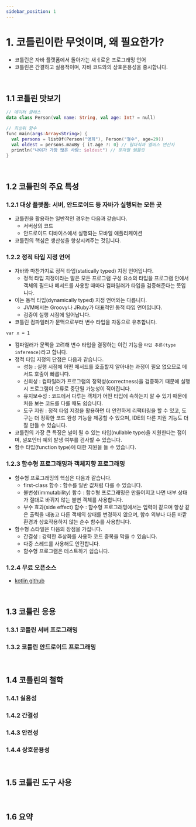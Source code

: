 ```yaml
---
sidebar_position: 1
---
```


# 1. 코틀린이란 무엇이며, 왜 필요한가?

- 코틀린은 자바 플랫폼에서 돌아가는 새ㅔ로운 프로그래밍 언어
- 코틀린은 간결하고 실용적이며, 자바 코드와의 상호운용성을 중시합니다.

<br/>

## 1.1 코틀린 맛보기

```kotlin
// 데이터 클래스
data class Person(val name: String, val age: Int? = null)

// 최상위 함수
func main(args:Array<String>) {
  val persons = listOf(Person("영희"), Person("철수", age=29))
  val oldest = persons.maxBy { it.age ?: 0} // 람다식과 엘비스 연산자
  println("나이가 가장 많은 사람: $oldest") // 문자열 템플릿
}
```

<br/>

## 1.2 코틀린의 주요 특성

### 1.2.1 대상 플랫폼: 서버, 안드로이드 등 자바가 실행되는 모든 곳

- 코틀린을 활용하는 일반적인 경우는 다음과 같습니다.
  - 서버상의 코드
  - 안드로이드 디바이스에서 실행되는 모바일 애플리케이션
- 코틀린의 핵심은 생산성을 향상시켜주는 것입니다.

### 1.2.2 정적 타입 지정 언어

- 자바와 마찬가지로 정적 타입(statically typed) 지정 언어입니다.
  - 정적 타입 지정이라는 말은 모든 프로그램 구성 요소의 타입을 프로그램 안에서 객체의 필드나 메서드를 사용할 때마다 컴파일러가 타입을 검증해준다는 뜻입니다.
- 이는 동적 타입(dynamically typed) 지정 언어와는 다릅니다.
  - JVM에서는 Groovy나 JRuby가 대표적인 동적 타입 언어입니다.
  - 검증이 실행 시점에 일어납니다.
- 코틀린 컴파일러가 문맥으로부터 변수 타입을 자동으로 유추합니다.

`var x = 1`

- 컴파일러가 문맥을 고려해 변수 타입을 결정하는 이런 기능을 `타입 추론(type inference)`라고 합니다.
- 정적 타입 지정의 단점은 다음과 같습니다.
  - 성능 : 실행 시점에 어떤 메서드를 호출할지 알아내는 과정이 필요 없으므로 메서드 호출이 빠릅니다.
  - 신뢰성 : 컴파일러가 프로그램의 정확성(correctness)을 검증하기 때문에 실행 시 프로그램이 오류로 중단될 가능성이 적어집니다.
  - 유지보수성 : 코드에서 다루는 객체가 어떤 타입에 속하는지 알 수 있기 때문에 처음 보는 코드를 다룰 때도 쉽습니다.
  - 도구 지원 : 정적 타입 지정을 활용하면 더 안전하게 리팩터링을 할 수 있고, 도구는 더 정확한 코드 완성 기능을 제공할 수 있으며, IDE의 다른 지원 기능도 더 잘 만들 수 있습니다.
- 코틀린의 가장 큰 특징은 널이 될 수 있는 타입(nullable type)을 지원한다는 점이며, 널포인터 예외 발생 여부를 검사할 수 있습니다.
- 함수 타입(function type)에 대한 지원을 들 수 있습니다.

### 1.2.3 함수형 프로그래밍과 객체지향 프로그래밍

- 함수형 프로그래밍의 핵심은 다음과 같습니다.
  - first-class 함수 : 함수를 일반 값처럼 다룰 수 있습니다.
  - 불변성(immutability) 함수 : 함수형 프로그래밍은 만들어지고 나면 내부 상태가 절대로 바뀌지 않는 불변 객체를 사용합니다.
  - 부수 효과(side effect) 함수 : 함수형 프로그래밍에서는 입력이 같으며 항상 같은 출력을 내놓고 다른 객체의 상태를 변경하지 않으며, 함수 외부나 다른 바깥 환경과 상호작용하지 않는 순수 함수를 사용합니다.
- 함수형 스타일은 다음의 장점을 가집니다.
  - 간결성 : 강력한 추상화를 사용하 코드 중복을 막을 수 있습니다.
  - 다중 스레드를 사용해도 안전합니다.
  - 함수형 프로그램은 테스트하기 쉽습니다.

### 1.2.4 무료 오픈소스

- [kotlin github](https://github.com/jetbrains/kotlin)

<br/>

## 1.3 코틀린 응용

### 1.3.1 코틀린 서버 프로그래밍

### 1.3.2 코틀린 안드로이드 프로그래밍

<br/>

## 1.4 코틀린의 철학

### 1.4.1 실용성

### 1.4.2 간결성

### 1.4.3 안전성

### 1.4.4 상호운용성

<br/>

## 1.5 코틀린 도구 사용

<br/>

## 1.6 요약
